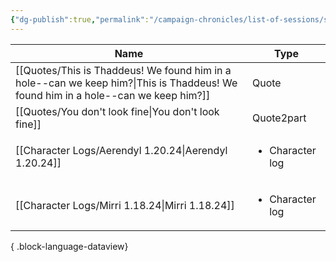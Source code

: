 ```yaml
---
{"dg-publish":true,"permalink":"/campaign-chronicles/list-of-sessions/session-14/","tags":["Event"]}
---
```



| Name                                                                                                                                 | Type                            |
| ------------------------------------------------------------------------------------------------------------------------------------ | ------------------------------- |
| [[Quotes/This is Thaddeus! We found him in a hole--can we keep him?\|This is Thaddeus! We found him in a hole--can we keep him?]] | Quote                           |
| [[Quotes/You don't look fine\|You don't look fine]]                                                                               | Quote2part                      |
| [[Character Logs/Aerendyl 1.20.24\|Aerendyl 1.20.24]]                                                                             | <ul><li>Character log</li></ul> |
| [[Character Logs/Mirri 1.18.24\|Mirri 1.18.24]]                                                                                   | <ul><li>Character log</li></ul> |

{ .block-language-dataview}